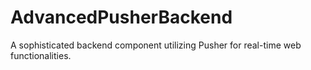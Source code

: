 # AdvancedPusherBackend
A sophisticated backend component utilizing Pusher for real-time web functionalities.
